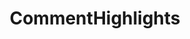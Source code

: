 ---
title: CommentHighlights
crosslinks:
- AskReddit
- AskMen
- iamverysmart
- news
- cringepics
- pcmasterrace
- CrappyDesign
- mildlyinteresting
- gifs
- Showerthoughts
- windowsphone
- MassdropBot
- GamePhysics
- tifu
- space
- aww
- freefolk
- DoesAnybodyElse
- Tinder
- pics
---